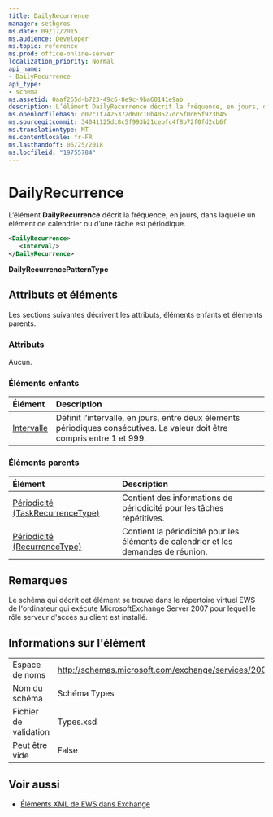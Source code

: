 ```yaml
---
title: DailyRecurrence
manager: sethgros
ms.date: 09/17/2015
ms.audience: Developer
ms.topic: reference
ms.prod: office-online-server
localization_priority: Normal
api_name:
- DailyRecurrence
api_type:
- schema
ms.assetid: 0aaf265d-b723-49c6-8e9c-9ba60141e9ab
description: L’élément DailyRecurrence décrit la fréquence, en jours, dans laquelle un élément de calendrier ou d’une tâche est périodique.
ms.openlocfilehash: d02c1f7425372d60c10b40527dc5f0d65f923b45
ms.sourcegitcommit: 34041125dc8c5f993b21cebfc4f8b72f0fd2cb6f
ms.translationtype: MT
ms.contentlocale: fr-FR
ms.lasthandoff: 06/25/2018
ms.locfileid: "19755784"
---
```

# <a name="dailyrecurrence"></a>DailyRecurrence

L’élément **DailyRecurrence** décrit la fréquence, en jours, dans laquelle un élément de calendrier ou d’une tâche est périodique. 
  
```xml
<DailyRecurrence>
   <Interval/>
</DailyRecurrence>
```

**DailyRecurrencePatternType**

## <a name="attributes-and-elements"></a>Attributs et éléments

Les sections suivantes décrivent les attributs, éléments enfants et éléments parents.
  
### <a name="attributes"></a>Attributs

Aucun.
  
### <a name="child-elements"></a>Éléments enfants

|**Élément**|**Description**|
|:-----|:-----|
|[Intervalle](interval.md) <br/> |Définit l’intervalle, en jours, entre deux éléments périodiques consécutives. La valeur doit être compris entre 1 et 999.  <br/> |
   
### <a name="parent-elements"></a>Éléments parents

|**Élément**|**Description**|
|:-----|:-----|
|[Périodicité (TaskRecurrenceType)](recurrence-taskrecurrencetype.md) <br/> |Contient des informations de périodicité pour les tâches répétitives.  <br/> |
|[Périodicité (RecurrenceType)](recurrence-recurrencetype.md) <br/> |Contient la périodicité pour les éléments de calendrier et les demandes de réunion.  <br/> |
   
## <a name="remarks"></a>Remarques

Le schéma qui décrit cet élément se trouve dans le répertoire virtuel EWS de l'ordinateur qui exécute MicrosoftExchange Server 2007 pour lequel le rôle serveur d'accès au client est installé.
  
## <a name="element-information"></a>Informations sur l'élément

|||
|:-----|:-----|
|Espace de noms  <br/> |http://schemas.microsoft.com/exchange/services/2006/types  <br/> |
|Nom du schéma  <br/> |Schéma Types  <br/> |
|Fichier de validation  <br/> |Types.xsd  <br/> |
|Peut être vide  <br/> |False  <br/> |
   
## <a name="see-also"></a>Voir aussi

- [Éléments XML de EWS dans Exchange](ews-xml-elements-in-exchange.md)

